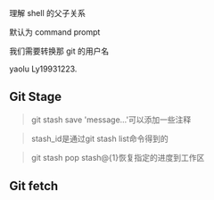 理解 shell 的父子关系

默认为 command prompt

我们需要转换那 git 的用户名

yaolu
Ly19931223.

## Git Stage

>git stash save 'message...'可以添加一些注释

>stash_id是通过git stash list命令得到的

>git stash pop stash@{1}恢复指定的进度到工作区
## Git fetch
